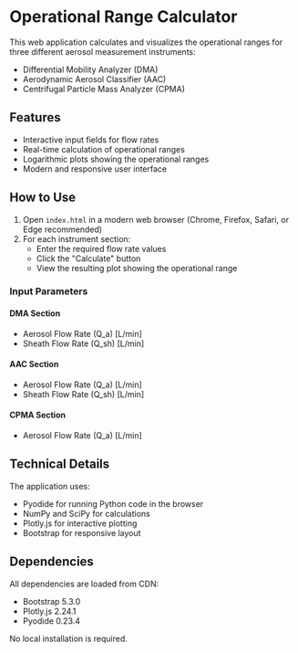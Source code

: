 # Operational Range Calculator

This web application calculates and visualizes the operational ranges for three different aerosol measurement instruments:
- Differential Mobility Analyzer (DMA)
- Aerodynamic Aerosol Classifier (AAC)
- Centrifugal Particle Mass Analyzer (CPMA)

## Features

- Interactive input fields for flow rates
- Real-time calculation of operational ranges
- Logarithmic plots showing the operational ranges
- Modern and responsive user interface

## How to Use

1. Open `index.html` in a modern web browser (Chrome, Firefox, Safari, or Edge recommended)
2. For each instrument section:
   - Enter the required flow rate values
   - Click the "Calculate" button
   - View the resulting plot showing the operational range

### Input Parameters

#### DMA Section
- Aerosol Flow Rate (Q_a) [L/min]
- Sheath Flow Rate (Q_sh) [L/min]

#### AAC Section
- Aerosol Flow Rate (Q_a) [L/min]
- Sheath Flow Rate (Q_sh) [L/min]

#### CPMA Section
- Aerosol Flow Rate (Q_a) [L/min]

## Technical Details

The application uses:
- Pyodide for running Python code in the browser
- NumPy and SciPy for calculations
- Plotly.js for interactive plotting
- Bootstrap for responsive layout

## Dependencies

All dependencies are loaded from CDN:
- Bootstrap 5.3.0
- Plotly.js 2.24.1
- Pyodide 0.23.4

No local installation is required. 